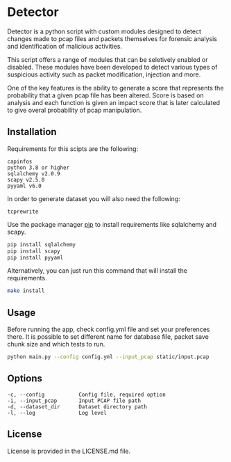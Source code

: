 # Detector 

Detector is a python script with custom modules designed to detect changes made to pcap files and packets themselves for forensic analysis and identification of malicious activities.

This script offers a range of modules that can be seletively enabled or disabled. These modules have been developed to detect various types of suspicious activity such as packet modification, injection and more. 

One of the key features is the ability to generate a score that represents the probability that a given pcap file has been altered. Score is based on analysis and each function is given an impact score that is later calculated to give overal probability of pcap manipulation.

## Installation

Requirements for this scipts are the following:

```
capinfos
python 3.8 or higher
sqlalchemy v2.0.9
scapy v2.5.0
pyyaml v6.0
```

In order to generate dataset you will also need the following:

```
tcprewrite
```

Use the package manager [pip](https://pip.pypa.io/en/stable/) to install requirements like sqlalchemy and scapy.

```bash
pip install sqlalchemy
pip install scapy
pip install pyyaml
```

Alternatively, you can just run this command that will install the requirements.
```bash
make install
```

## Usage

Before running the app, check config.yml file and set your preferences there.
It is possible to set different name for database file, packet save chunk size and which tests to run.

```bash
python main.py --config config.yml --input_pcap static/input.pcap
```

## Options

```
-c, --config           Config file, required option
-i, --input_pcap       Input PCAP file path
-d, --dataset_dir      Dataset directory path
-l, --log              Log level
```

## License

License is provided in the LICENSE.md file.